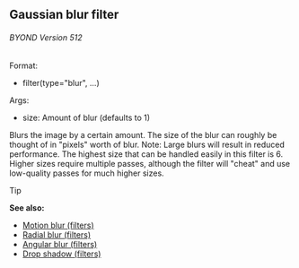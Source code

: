 ## Gaussian blur filter 
###### BYOND Version 512

Format:
+   filter(type="blur", ...)
<!-- -->
Args:
+   size: Amount of blur (defaults to 1)


Blurs the image by a certain amount. The size of the blur can
roughly be thought of in "pixels" worth of blur.
Note: Large blurs will result in reduced performance. The highest size
that can be handled easily in this filter is 6. Higher sizes require
multiple passes, although the filter will "cheat" and use low-quality
passes for much higher sizes.

> [!TIP] 
> **See also:**
> +   [Motion blur (filters)](/ref/notes/filters/motion_blur.md) 
> +   [Radial blur (filters)](/ref/notes/filters/radial_blur.md) 
> +   [Angular blur (filters)](/ref/notes/filters/angular_blur.md) 
> +   [Drop shadow (filters)](/ref/notes/filters/drop_shadow.md) <!-- -->